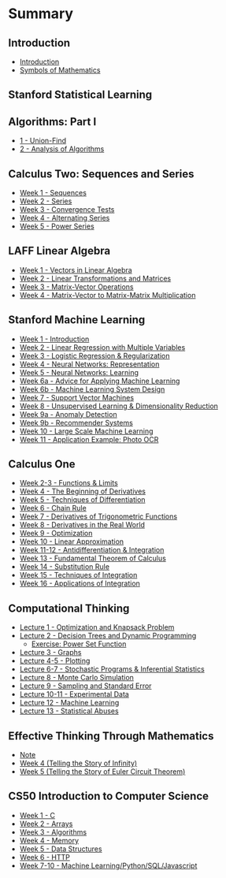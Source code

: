# Summary

## Introduction

* [Introduction](README.md)
* [Symbols of Mathematics](SYMBOLS.md)

## Stanford Statistical Learning

<!--
* [Chapter 2 - Overview of Statistical Learning](statistical-learning/chapter-2.md)
* Chapter 3 - Linear Regression
* Chapter 4 - Classification
* Chapter 5 - Resampling Methods
* Chapter 6 - Linear Model Selection and Regularization
* Chapter 7 - Moving Beyond Linearity
* Chapter 8 - Tree-Based Methods
* Chapter 9 - Support Vector Machines
* Chapter 10 - Unsupervised Learning
-->

## Algorithms: Part I

* [1 - Union-Find](algorithms-1/1-union-find.md)
* [2 - Analysis of Algorithms](algorithms-1/2-analysis-of-algorithms.md)

## Calculus Two: Sequences and Series

* [Week 1 - Sequences](calculus-two/week-1.md)
* [Week 2 - Series](calculus-two/week-2.md)
* [Week 3 - Convergence Tests](calculus-two/week-3.md)
* [Week 4 - Alternating Series](calculus-two/week-4.md)
* [Week 5 - Power Series](calculus-two/week-5.md)

<!--
* [Week 6 - Taylor Series](calculus-two/week-6.md)
* [Week 7 - Final](calculus-two/week-7.md)
-->

## LAFF Linear Algebra

* [Week 1 - Vectors in Linear Algebra](laff-linear-algebra/week-1.md) 
* [Week 2 - Linear Transformations and Matrices](laff-linear-algebra/week-2.md)
* [Week 3 - Matrix-Vector Operations](laff-linear-algebra/week-3.md)
* [Week 4 - Matrix-Vector to Matrix-Matrix Multiplication](laff-linear-algebra/week-4.md)

<!--
* [Week 5 - Matrix- Matrix Multiplication](laff-linear-algebra/week-5.md)
* [Week 6 - Gaussian Elimination](laff-linear-algebra/week-6.md)
* [Week 7 - More Gaussian Elimination and Matrix Inversion](laff-linear-algebra/week-7.md)
* [Week 8 - More on Matrix Inversion](laff-linear-algebra/week-8.md)
* [Week 9 - Vector Spaces](laff-linear-algebra/week-9.md)
* [Week 10 - Vector Spaces, Orthogonality, and Linear Least-Squares](laff-linear-algebra/week-10.md)
* [Week 11 - Orthogonal Projection, Low Rank Approximation, and Orthogonal Bases](laff-linear-algebra/week-11.md)
* [Week 12 - Eigenvalues and Eigenvectors](laff-linear-algebra/week-12.md)
-->

## Stanford Machine Learning

* [Week 1 - Introduction](stanford-machine-learning/week-1.md)
* [Week 2 - Linear Regression with Multiple Variables](stanford-machine-learning/week-2.md)
* [Week 3 - Logistic Regression & Regularization](stanford-machine-learning/week-3.md)
* [Week 4 - Neural Networks: Representation](stanford-machine-learning/week-4.md)
* [Week 5 - Neural Networks: Learning](stanford-machine-learning/week-5.md)
* [Week 6a - Advice for Applying Machine Learning](stanford-machine-learning/week-6a.md)
* [Week 6b - Machine Learning System Design](stanford-machine-learning/week-6b.md)
* [Week 7 - Support Vector Machines](stanford-machine-learning/week-7.md)
* [Week 8 - Unsupervised Learning & Dimensionality Reduction](stanford-machine-learning/week-8.md)
* [Week 9a - Anomaly Detection](stanford-machine-learning/week-9a.md)
* [Week 9b - Recommender Systems](stanford-machine-learning/week-9b.md)
* [Week 10 - Large Scale Machine Learning](stanford-machine-learning/week-10.md)
* [Week 11 - Application Example: Photo OCR](stanford-machine-learning/week-11.md)

## Calculus One

* [Week 2-3 - Functions & Limits](calculus-one/week-2-3.md)
* [Week 4 - The Beginning of Derivatives](calculus-one/week-4.md)
* [Week 5 - Techniques of Differentiation](calculus-one/week-5.md)
* [Week 6 - Chain Rule](calculus-one/week-6.md)
* [Week 7 - Derivatives of Trigonometric Functions](calculus-one/week-7.md)
* [Week 8 - Derivatives in the Real World](calculus-one/week-8.md)
* [Week 9 - Optimization](calculus-one/week-9.md)
* [Week 10 - Linear Approximation](calculus-one/week-10.md)
* [Week 11-12 - Antidifferentiation & Integration](calculus-one/week-11-12.md)
* [Week 13 - Fundamental Theorem of Calculus](calculus-one/week-13.md)
* [Week 14 - Substitution Rule](calculus-one/week-14.md)
* [Week 15 - Techniques of Integration](calculus-one/week-15.md)
* [Week 16 - Applications of Integration](calculus-one/week-16.md)

## Computational Thinking

* [Lecture 1 - Optimization and Knapsack Problem](computational-thinking/lecture-1.md)
* [Lecture 2 - Decision Trees and Dynamic Programming](computational-thinking/lecture-2.md)
  * [Exercise: Power Set Function](computational-thinking/lecture-2-powerset.md)
* [Lecture 3 - Graphs](computational-thinking/lecture-3.md)
* [Lecture 4-5 - Plotting](computational-thinking/lecture-4-5.md)
* [Lecture 6-7 - Stochastic Programs & Inferential Statistics](computational-thinking/lecture-6-7.md)
* [Lecture 8 - Monte Carlo Simulation](computational-thinking/lecture-8.md)
* [Lecture 9 - Sampling and Standard Error](computational-thinking/lecture-9.md)
* [Lecture 10-11 - Experimental Data](computational-thinking/lecture-10-11.md)
* [Lecture 12 - Machine Learning](computational-thinking/lecture-12.md)
* [Lecture 13 - Statistical Abuses](computational-thinking/lecture-13.md)


## Effective Thinking Through Mathematics

* [Note](effective-thinking-through-mathematics/note.md)
* [Week 4 (Telling the Story of Infinity)](effective-thinking-through-mathematics/week-4-telling-the-story-of-infinity.md)
* [Week 5 (Telling the Story of Euler Circuit Theorem)](effective-thinking-through-mathematics/week-5-telling-the-story-of-the-euler-circuit-theorem.md)


## CS50 Introduction to Computer Science

* [Week 1 - C](cs50/week-1.md)
* [Week 2 - Arrays](cs50/week-2.md)
* [Week 3 - Algorithms](cs50/week-3.md)
* [Week 4 - Memory](cs50/week-4.md)
* [Week 5 - Data Structures](cs50/week-5.md)
* [Week 6 - HTTP](cs50/week-6.md)
* [Week 7-10 - Machine Learning/Python/SQL/Javascript](cs50/week-7-10.md)

